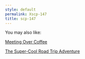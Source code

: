 ```yaml
---
style: default
permalink: Xscp-147
title: scp-147
---
```

You may also like:

[Meeting Over Coffee](http://scp-wiki.net/meeting-over-coffee)

[The Super-Cool Road Trip Adventure](http://scp-wiki.net/the-super-cool-road-trip-adventure)
